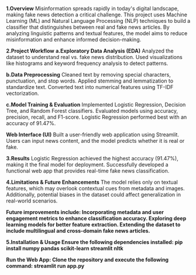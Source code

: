 <b>1.Overview</b>
Misinformation spreads rapidly in today's digital landscape, making fake news detection a critical challenge. This project uses Machine Learning (ML) and Natural Language Processing (NLP) techniques to build a classifier that distinguishes between real and fake news articles. By analyzing linguistic patterns and textual features, the model aims to reduce misinformation and enhance informed decision-making.

<b>2.Project Workflow</b>
<b>a.Exploratory Data Analysis (EDA)</b>
Analyzed the dataset to understand real vs. fake news distribution.
Used visualizations like histograms and keyword frequency analysis to detect patterns.

<b>b.Data Preprocessing</b>
Cleaned text by removing special characters, punctuation, and stop words.
Applied stemming and lemmatization to standardize text.
Converted text into numerical features using TF-IDF vectorization.

<b>c.Model Training & Evaluation</b>
Implemented Logistic Regression, Decision Tree, and Random Forest classifiers.
Evaluated models using accuracy, precision, recall, and F1-score.
Logistic Regression performed best with an accuracy of 91.47%.

<b>Web Interface (UI)</b>
Built a user-friendly web application using Streamlit.
Users can input news content, and the model predicts whether it is real or fake.

<b>3.Results</b>
Logistic Regression achieved the highest accuracy (91.47%), making it the final model for deployment.
Successfully developed a functional web app that provides real-time fake news classification.

<b>4.Limitations & Future Enhancements</b>
The model relies only on textual features, which may overlook contextual cues from metadata and images. Additionally, potential biases in the dataset could affect generalization in real-world scenarios.

<b>Future improvements include:<b>
Incorporating metadata and user engagement metrics to enhance classification accuracy.
Exploring deep learning models for better feature extraction.
Extending the dataset to include multilingual and cross-domain fake news articles.

<b>5.Installation & Usage</b>
Ensure the following dependencies installed:
pip install numpy pandas scikit-learn streamlit nltk

<b>Run the Web App:</b>
Clone the repository and execute the following command:
streamlit run app.py
